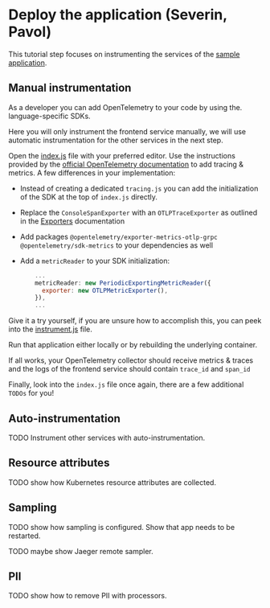# Deploy the application (Severin, Pavol)

This tutorial step focuses on instrumenting the services of the
[sample application](./app).

## Manual instrumentation

As a developer you can add OpenTelemetry to your code by using the.
language-specific SDKs.

Here you will only instrument the frontend service manually, we will use
automatic instrumentation for the other services in the next step.

Open the [index.js](./app/frontend/index.js) file with your preferred editor.
Use the instructions provided by the
[official OpenTelemetry documentation](https://opentelemetry.io/docs/instrumentation/js/getting-started/nodejs/)
to add tracing & metrics. A few differences in your implementation:

- Instead of creating a dedicated `tracing.js` you can add the initialization of the SDK at the top of `index.js` directly.
- Replace the `ConsoleSpanExporter` with an `OTLPTraceExporter` as outlined in the [Exporters](https://opentelemetry.io/docs/instrumentation/js/exporters/) documentation
- Add packages `@opentelemetry/exporter-metrics-otlp-grpc @opentelemetry/sdk-metrics` to your dependencies as well
- Add a `metricReader` to your SDK initialization:
  
  ```javascript
      ...
      metricReader: new PeriodicExportingMetricReader({
        exporter: new OTLPMetricExporter(),
      }),
      ...
  ```

Give it a try yourself, if you are unsure how to accomplish this, you can peek
into the [instrument.js](./app/frontend/instrument.js) file.

Run that application either locally or by rebuilding the underlying container.

If all works, your OpenTelemetry collector should receive metrics & traces and
the logs of the frontend service should contain `trace_id` and `span_id`

Finally, look into the `index.js` file once again, there are a few additional
`TODOs` for you!

## Auto-instrumentation

TODO Instrument other services with auto-instrumentation.

## Resource attributes

TODO show how Kubernetes resource attributes are collected.

## Sampling

TODO show how sampling is configured. Show that app needs to be restarted.

TODO maybe show Jaeger remote sampler.

## PII

TODO show how to remove PII with processors.
